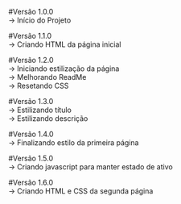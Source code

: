 #Versão 1.0.0 <br>
-> Início do Projeto

#Versão 1.1.0 <br>
-> Criando HTML da página inicial

#Versão 1.2.0 <br>
-> Iniciando estilização da página <br>
-> Melhorando ReadMe <br>
-> Resetando CSS <br>

#Versão 1.3.0 <br>
-> Estilizando título <br>
-> Estilizando descrição <br>

#Versão 1.4.0 <br>
-> Finalizando estilo da primeira página <br>

#Versão 1.5.0 <br>
-> Criando javascript para manter estado de ativo <br>

#Versão 1.6.0 <br>
-> Criando HTML e CSS da segunda página <br>